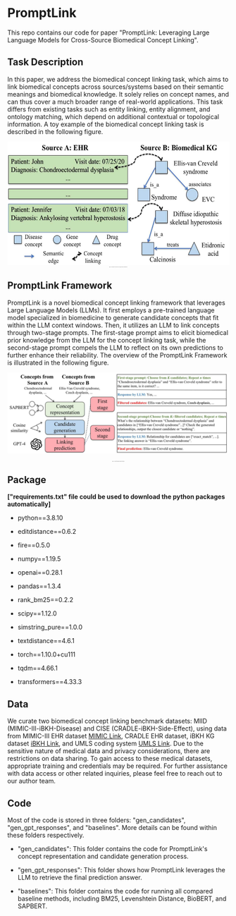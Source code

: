 # PromptLink
This repo contains our code for paper "PromptLink: Leveraging Large Language Models for Cross-Source Biomedical Concept Linking".

## Task Description
In this paper, we address the biomedical concept linking task, which aims to link biomedical concepts across sources/systems based on their semantic meanings and biomedical knowledge. It solely relies on concept names, and can thus cover a much broader range of real-world applications. This task differs from existing tasks such as entity linking, entity alignment, and ontology matching, which depend on additional contextual or topological information. A toy example of the biomedical concept linking task is described in the following figure.

<div align="center">
    <img src="docs/figure1.jpg" alt="toy-example" width="570" height="280">
    <p style="font-size:1px">Figure 1: A toy example. Left: concepts in the EHR. Right: concepts in the biomedical KG.</p>
</div>

## PromptLink Framework
PromptLink is a novel biomedical concept linking framework that leverages Large Language Models (LLMs). It first employs a pre-trained language model specialized in biomedicine to generate candidate concepts that fit within the LLM context windows. Then, it utilizes an LLM to link concepts through two-stage prompts. The first-stage prompt aims to elicit biomedical prior knowledge from the LLM for the concept linking task, while the second-stage prompt compels the LLM to reflect on its own predictions to further enhance their reliability. The overview of the PromptLink Framework is illustrated in the following figure.

![model-framework](docs/figure2.jpg)
<div align="center">
    <p style="font-size:1px">Figure 2: Overview of our proposed PromptLink framework. </p>
</div>

## Package 
**["requirements.txt" file could be used to download the python packages automatically]**

* python==3.8.10

* editdistance==0.6.2

* fire==0.5.0

* numpy==1.19.5

* openai==0.28.1

* pandas==1.3.4

* rank_bm25==0.2.2

* scipy==1.12.0

* simstring_pure==1.0.0

* textdistance==4.6.1

* torch==1.10.0+cu111

* tqdm==4.66.1

* transformers==4.33.3

## Data
We curate two biomedical concept linking benchmark datasets: MIID (MIMIC-III-iBKH-Disease) and CISE (CRADLE-iBKH-Side-Effect), using data from MIMIC-III EHR dataset [MIMIC Link](https://physionet.org/content/mimiciii/1.4/), CRADLE EHR dataset, iBKH KG dataset [iBKH Link](https://github.com/wcm-wanglab/iBKH), and UMLS coding system [UMLS Link](https://www.nlm.nih.gov/research/umls/index.html). Due to the sensitive nature of medical data and privacy considerations, there are restrictions on data sharing. To gain access to these medical datasets, appropriate training and credentials may be required. For further assistance with data access or other related inquiries, please feel free to reach out to our author team.

## Code
Most of the code is stored in three folders: "gen_candidates", "gen_gpt_responses", and "baselines". More details can be found within these folders respectively.

* "gen_candidates": This folder contains the code for PromptLink's concept representation and candidate generation process.

* "gen_gpt_responses": This folder shows how PromptLink leverages the LLM to retrieve the final prediction answer. 

* "baselines": This folder contains the code for running all compared baseline methods, including BM25, Levenshtein Distance, BioBERT, and SAPBERT.




